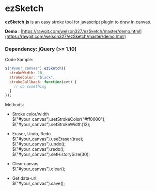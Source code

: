 # ezSketch
**ezSketch.js** is an easy stroke tool for javascript plugin to draw in canvas.

**Demo** : [https://rawgit.com/welson327/ezSketch/master/demo.html](https://rawgit.com/welson327/ezSketch/master/demo.html)

### Dependency: jQuery (>= 1.10)

Code Sample:
```js
$("#your_canvas").ezSketch({  
  strokeWidth: 10,  
  strokeColor: "black",  
  strokeCallback: function(evt) {  
    // do something  
  }  
});  
```
  
Methods:

  * Stroke color/width  
    $("#your_canvas").setStrokeColor("#ff0000");  
    $("#your_canvas").setStrokeWidth(12);  
  
  * Eraser, Undo, Redo  
    $("#your_canvas").useEraser(true);  
    $("#your_canvas").undo();  
    $("#your_canvas").redo();  
    $("#your_canvas").setHistorySize(30);
  
  * Clear canvas  
    $("#your_canvas").clear();  
  
  * Get data-url  
    $("#your_canvas").save();  
